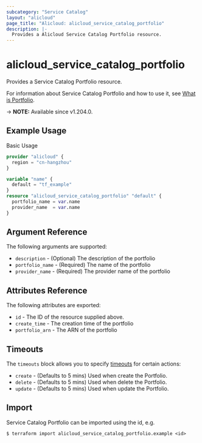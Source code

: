 ```yaml
---
subcategory: "Service Catalog"
layout: "alicloud"
page_title: "Alicloud: alicloud_service_catalog_portfolio"
description: |-
  Provides a Alicloud Service Catalog Portfolio resource.
---
```


# alicloud_service_catalog_portfolio

Provides a Service Catalog Portfolio resource.

For information about Service Catalog Portfolio and how to use it, see [What is Portfolio](https://www.alibabacloud.com/help/en/service-catalog/developer-reference/api-servicecatalog-2021-09-01-createportfolio).

-> **NOTE:** Available since v1.204.0.

## Example Usage

Basic Usage

```terraform
provider "alicloud" {
  region = "cn-hangzhou"
}

variable "name" {
  default = "tf_example"
}
resource "alicloud_service_catalog_portfolio" "default" {
  portfolio_name = var.name
  provider_name  = var.name
}
```

## Argument Reference

The following arguments are supported:
* `description` - (Optional) The description of the portfolio
* `portfolio_name` - (Required) The name of the portfolio
* `provider_name` - (Required) The provider name of the portfolio

## Attributes Reference

The following attributes are exported:
* `id` - The ID of the resource supplied above.
* `create_time` - The creation time of the portfolio
* `portfolio_arn` - The ARN of the portfolio

## Timeouts

The `timeouts` block allows you to specify [timeouts](https://www.terraform.io/docs/configuration-0-11/resources.html#timeouts) for certain actions:
* `create` - (Defaults to 5 mins) Used when create the Portfolio.
* `delete` - (Defaults to 5 mins) Used when delete the Portfolio.
* `update` - (Defaults to 5 mins) Used when update the Portfolio.

## Import

Service Catalog Portfolio can be imported using the id, e.g.

```shell
$ terraform import alicloud_service_catalog_portfolio.example <id>
```